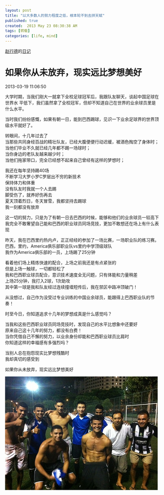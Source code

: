 ```yaml
---
layout: post
title: "以大多数人的努力程度之低，根本轮不到去拼天赋"
published: true
created:  2013 May 23 08:30:38 AM
tags: [转载]
categories: [life, mind]
---
```


[赵行德](http://www.douban.com/people/zhaoxd/)的[日记](http://www.douban.com/note/267230137/)

# 如果你从未放弃，现实远比梦想美好

2013-03-19 11:06:50 

大学时期，当我们刚大一就拿下全校足球冠军后，我跟队友聊天，谈起中国足球在世界水
平低下，我们虽然拿了全校冠军，但却不知道自己在世界的业余球员里是什么水平。

当时我们纷纷感慨，如果有朝一日，能到巴西踢球，见识一下业余足球界的世界顶级水平就好了。  
  
转眼间，十几年过去了  
当那些共同身经百战的精壮队友，已经大腹便便行动迟缓，被酒色掏空了身体时；  
当他们毕业不久就已经几年都不踢一场球时；  
当你身边的老队友越来越少时；  
当他们拖家带口，完全已经想不起来自己曾经有这样的梦想时；  
  
我还在每年坚持踢40场  
不断学习大罗小罗C罗层出不穷的新技术  
保持体力和体重  
没有队友时我就一个人去踢  
脚受伤了，就养好伤再去  
夏天顶着烈日，冬天冒雪，我都坚持去踢球  
我一刻都没有放弃  
  
这一切的努力，只是为了有朝一日去巴西的时候，能够和他们的业余球员一较高下  
我完全不敢奢望自己能和巴西的职业球员同场竞技，更加不敢想还在场上有什么表现  
  
昨天，我在巴西里约热内卢，正正经经的参加了一场比赛，一场职业队的练习赛。  
巴西，里约，America俱乐部职业队vs里约中学顶级球队  
我作为America俱乐部的一员，上场踢了25分钟  
  
看着他们场上精炼快速的配合，上场之前我还是有点紧张的  
但是上场一触球，一切都轻松了  
我和巴西职业球员配合，意识技术速度全无问题，只有体能和力量稍差  
上场25分钟，我打入2球，1次助攻  
其中第一球是我和队友经过连续撞墙短传后，我在禁区中路冲顶破门！  
  
从没想过，自己作为没受过专业训练的中国业余球员，能跟得上巴西职业队的节奏！  
  
  
时至今日，你知道追求十几年的梦想成真是什么感觉吗？  
  
当我和这些巴西职业球员同场竞技时，发现自己的水平比想象中还要好  
原来自己这十几年的努力，都没有白费！  
当你凭借自己不懈的努力，以业余身份却能和巴西职业球员比肩时  
你知道这样的幸福感有多强烈吗？  
  
当别人总在抱怨现实比梦想残酷时  
我却真切的感受到  
  
如果你从未放弃，现实远比梦想美好  

![如果你从未放弃，现实远比梦想美好](/images/zhaoxingde-dream-and-reality.jpg)

